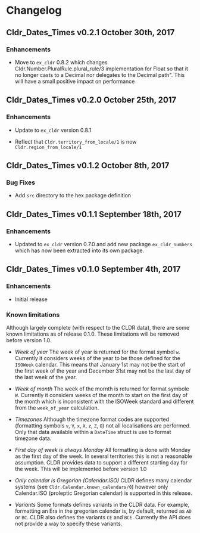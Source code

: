 # Changelog

## Cldr_Dates_Times v0.2.1 October 30th, 2017

### Enhancements

* Move to `ex_cldr` 0.8.2 which changes Cldr.Number.PluralRule.plural_rule/3 implementation for Float so that it no longer casts to a Decimal nor delegates to the Decimal path".  This will have a small positive impact on performance

## Cldr_Dates_Times v0.2.0 October 25th, 2017

### Enhancements

* Update to `ex_cldr` version 0.8.1

* Reflect that `Cldr.territory_from_locale/1` is now `Cldr.region_from_locale/1`

## Cldr_Dates_Times v0.1.2 October 8th, 2017

### Bug Fixes

* Add `src` directory to the hex package definition

## Cldr_Dates_Times v0.1.1 September 18th, 2017

### Enhancements

* Updated to `ex_cldr` version 0.7.0 and add new package `ex_cldr_numbers` which has now been extracted into its own package.

## Cldr_Dates_Times v0.1.0 September 4th, 2017

### Enhancements

* Initial release

### Known limitations

Although largely complete (with respect to the CLDR data), there are some known limitations as of release 0.1.0.  These limitations will be removed before version 1.0.

* *Week of year*  The week of year is returned for the format symbol `w`.  Currently it considers weeks of the year to be those defined for the `ISOWeek` calendar.  This means that January 1st may not be the start of the first week of the year and December 31st may not be the last day of the last week of the year.

* *Week of month*  The week of the mornth is returned for format symbole `W`.  Currently it considers weeks of the month to start on the first day of the month which is inconsistent with the ISOWeek standard and different from the `week_of_year` calculation.

* *Timezones*  Although the timezone format codes are supported (formatting symbols `v`, `V`, `x`, `X`, `z`, `Z`, `O`) not all localisations are performed.  Only that data available within a `DateTime` struct is use to format timezone data.

* *First day of week is always Monday*  All formatting is done with Monday as the first day of the week.  In several territories this is not a reasonable assumption.  CLDR provides data to support a different starting day for the week.  This will be implemented before version 1.0

* *Only calendar is Gregorian (Calendar.ISO)* CLDR defines many calendar systems (see `Cldr.Calendar.known_calendars/0`) however only Calendar.ISO (proleptic Gregorian calendar) is supported in this release.

* *Variants*  Some formats defines variants in the CLDR data.  For example, formatting an Era in the gregorian calendar is, by default, returned as `AD` or `BC`.  CLDR also defines the variants `CE` and `BCE`.  Currently the API does not provide a way to specify these variants.